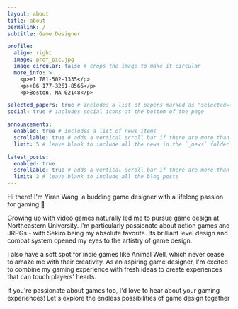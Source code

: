 ```yaml
---
layout: about
title: about
permalink: /
subtitle: Game Designer

profile:
  align: right
  image: prof_pic.jpg
  image_circular: false # crops the image to make it circular
  more_info: >
    <p>+1 781-502-1335</p>
    <p>+86 177-3261-8566</p>
    <p>Boston, MA 02148</p>

selected_papers: true # includes a list of papers marked as "selected={true}"
social: true # includes social icons at the bottom of the page

announcements:
  enabled: true # includes a list of news items
  scrollable: true # adds a vertical scroll bar if there are more than 3 news items
  limit: 5 # leave blank to include all the news in the `_news` folder

latest_posts:
  enabled: true
  scrollable: true # adds a vertical scroll bar if there are more than 3 new posts items
  limit: 3 # leave blank to include all the blog posts
---
```


Hi there! I'm Yiran Wang, a budding game designer with a lifelong passion for gaming 🌱

Growing up with video games naturally led me to pursue game design at Northeastern University. I'm particularly passionate about action games and JRPGs - with Sekiro being my absolute favorite. Its brilliant level design and combat system opened my eyes to the artistry of game design.

I also have a soft spot for indie games like Animal Well, which never cease to amaze me with their creativity. As an aspiring game designer, I'm excited to combine my gaming experience with fresh ideas to create experiences that can touch players' hearts.

If you're passionate about games too, I'd love to hear about your gaming experiences! Let's explore the endless possibilities of game design together 
